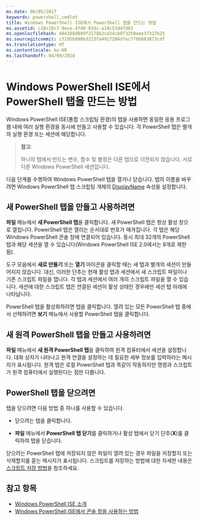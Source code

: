 ```yaml
---
ms.date: 06/05/2017
keywords: powershell,cmdlet
title: Windows PowerShell ISE에서 PowerShell 탭을 만드는 방법
ms.assetid: c10c18c7-9ece-4fd0-83dc-a19c53d4fd83
ms.openlocfilehash: 4d4388d889f2178b2cd24cb0f3350aee37327625
ms.sourcegitcommit: cf195b090b3223fa4917206dfec7f0b603873cdf
ms.translationtype: HT
ms.contentlocale: ko-KR
ms.lasthandoff: 04/09/2018
---
```

# <a name="how-to-create-a-powershell-tab-in-windows-powershell-ise"></a>Windows PowerShell ISE에서 PowerShell 탭을 만드는 방법

Windows PowerShell ISE(통합 스크립팅 환경)의 탭을 사용하면 동일한 응용 프로그램 내에 여러 실행 환경을 동시에 만들고 사용할 수 있습니다.
각 PowerShell 탭은 별개의 실행 환경 또는 세션에 해당합니다.

> **참고**:
>
> 하나의 탭에서 만드는 변수, 함수 및 별칭은 다른 탭으로 이전되지 않습니다. 서로 다른 Windows PowerShell 세션입니다.

다음 단계를 수행하여 Windows PowerShell 탭을 열거나 닫습니다.
탭의 이름을 바꾸려면 Windows PowerShell 탭 스크립팅 개체의 [DisplayName](The-PowerShellTab-Object.md#displayname) 속성을 설정합니다.

## <a name="to-create-and-use-a-new-powershell-tab"></a>새 PowerShell 탭을 만들고 사용하려면

**파일** 메뉴에서 **새 PowerShell 탭**을 클릭합니다. 새 PowerShell 탭은 항상 활성 창으로 열립니다.
PowerShell 탭은 열리는 순서대로 번호가 매겨집니다.
각 탭은 해당 Windows PowerShell 콘솔 창에 연결되어 있습니다.
동시 최대 32개의 PowerShell 탭과 해당 세션을 열 수 있습니다(Windows PowerShell ISE 2.0에서는 8개로 제한됨).

도구 모음에서 **새로 만들기** 또는 **열기** 아이콘을 클릭할 때는 새 탭과 별개의 세션이 만들어지지 않습니다.
대신, 이러한 단추는 현재 활성 탭과 세션에서 새 스크립트 파일이나 기존 스크립트 파일을 엽니다.
각 탭과 세션에서 여러 개의 스크립트 파일을 열 수 있습니다.
세션에 대한 스크립트 탭은 연결된 세션이 활성 상태인 경우에만 세션 탭 아래에 나타납니다.

PowerShell 탭을 활성화하려면 탭을 클릭합니다. 열려 있는 모든 PowerShell 탭 중에서 선택하려면 **보기** 메뉴에서 사용할 PowerShell 탭을 클릭합니다.

## <a name="to-create-and-use-a-new-remote-powershell-tab"></a>새 원격 PowerShell 탭을 만들고 사용하려면

**파일** 메뉴에서 **새 원격 PowerShell 탭**을 클릭하여 원격 컴퓨터에서 세션을 설정합니다.
대화 상자가 나타나고 원격 연결을 설정하는 데 필요한 세부 정보를 입력하라는 메시지가 표시됩니다.
원격 탭은 로컬 PowerShell 탭과 똑같이 작동하지만 명령과 스크립트가 원격 컴퓨터에서 실행된다는 점만 다릅니다.

## <a name="to-close-a-powershell-tab"></a>PowerShell 탭을 닫으려면

탭을 닫으려면 다음 방법 중 하나를 사용할 수 있습니다.

- 닫으려는 탭을 클릭합니다.

- **파일** 메뉴에서 **PowerShell 탭 닫기**를 클릭하거나 활성 탭에서 닫기 단추(**X**)를 클릭하여 탭을 닫습니다.

닫으려는 PowerShell 탭에 저장되지 않은 파일이 열려 있는 경우 파일을 저장할지 또는 삭제할지를 묻는 메시지가 표시됩니다.
스크립트를 저장하는 방법에 대한 자세한 내용은 [스크립트 저장 방법](How-to-Write-and-Run-Scripts-in-the-Windows-PowerShell-ISE.md#how-to-save-a-script)을 참조하세요.

## <a name="see-also"></a>참고 항목

- [Windows PowerShell ISE 소개](Introducing-the-Windows-PowerShell-ISE.md)
- [Windows PowerShell ISE에서 콘솔 창을 사용하는 방법](How-to-Use-the-Console-Pane-in-the-Windows-PowerShell-ISE.md)